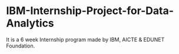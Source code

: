 # IBM-Internship-Project-for-Data-Analytics
It is a 6 week Internship program made by IBM, AICTE &amp; EDUNET Foundation.
